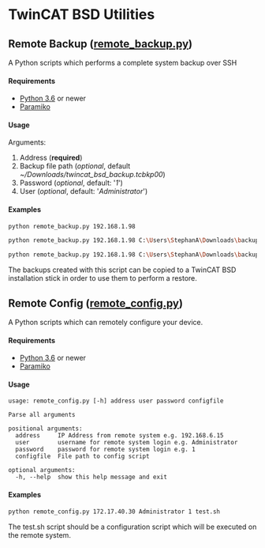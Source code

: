 # TwinCAT BSD Utilities

## Remote Backup ([remote_backup.py](/remote_backup.py))
A Python scripts which performs a complete system backup over SSH

#### Requirements

- [Python 3.6](https://www.python.org/) or newer
- [Paramiko](https://pypi.org/project/paramiko/)

#### Usage

Arguments:
1. Address (**required**)
2. Backup file path (*optional*, default *~/Downloads/twincat_bsd_backup.tcbkp00*)
3. Password (*optional*, default: '*1*')
4. User (*optional*, default: '*Administrator*')

#### Examples

```bash
python remote_backup.py 192.168.1.98
```
```bash
python remote_backup.py 192.168.1.98 C:\Users\StephanA\Downloads\backup.tcbkp00
```
```bash
python remote_backup.py 192.168.1.98 C:\Users\StephanA\Downloads\backup.tcbkp00 123
```

The backups created with this script can be copied to a TwinCAT BSD installation stick in order to use them to perform a restore.

## Remote Config ([remote_config.py](/remote_config.py))
A Python scripts which can remotely configure your device.

#### Requirements

- [Python 3.6](https://www.python.org/) or newer
- [Paramiko](https://pypi.org/project/paramiko/)

#### Usage

```console
usage: remote_config.py [-h] address user password configfile

Parse all arguments

positional arguments:
  address     IP Address from remote system e.g. 192.168.6.15
  user        username for remote system login e.g. Administrator
  password    password for remote system login e.g. 1
  configfile  File path to config script

optional arguments:
  -h, --help  show this help message and exit
```

#### Examples

```bash
python remote_config.py 172.17.40.30 Administrator 1 test.sh
```

The test.sh script should be a configuration script which will be executed on the remote system.
